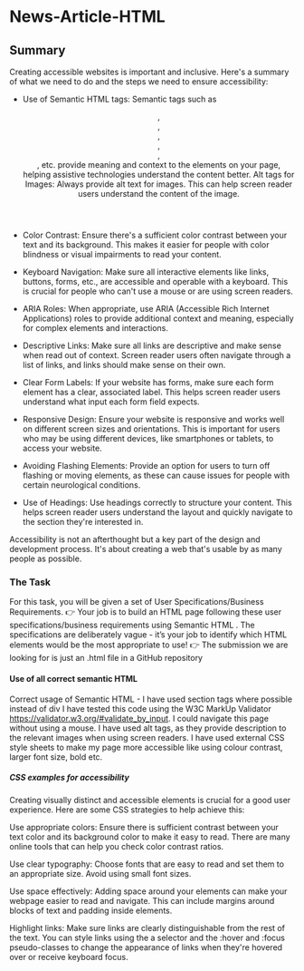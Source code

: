# News-Article-HTML

## Summary

Creating accessible websites is important and inclusive. Here's a summary of what we need to do and the steps we need to ensure accessibility:

- Use of Semantic HTML tags: Semantic tags such as <header>, <nav>, <main>, <section>, <article>, <footer>, etc. provide meaning and context to the elements on your page, helping assistive technologies understand the content better.
Alt tags for Images: Always provide alt text for images. This can help screen reader users understand the content of the image.

- Color Contrast: Ensure there's a sufficient color contrast between your text and its background. This makes it easier for people with color blindness or visual impairments to read your content.

- Keyboard Navigation: Make sure all interactive elements like links, buttons, forms, etc., are accessible and operable with a keyboard. This is crucial for people who can't use a mouse or are using screen readers.

- ARIA Roles: When appropriate, use ARIA (Accessible Rich Internet Applications) roles to provide additional context and meaning, especially for complex elements and interactions.

- Descriptive Links: Make sure all links are descriptive and make sense when read out of context. Screen reader users often navigate through a list of links, and links should make sense on their own.

- Clear Form Labels: If your website has forms, make sure each form element has a clear, associated label. This helps screen reader users understand what input each form field expects.

- Responsive Design: Ensure your website is responsive and works well on different screen sizes and orientations. This is important for users who may be using different devices, like smartphones or tablets, to access your website.

- Avoiding Flashing Elements: Provide an option for users to turn off flashing or moving elements, as these can cause issues for people with certain neurological conditions.

- Use of Headings: Use headings correctly to structure your content. This helps screen reader users understand the layout and quickly navigate to the section they're interested in.

Accessibility is not an afterthought but a key part of the design and development process. It's about creating a web that's usable by as many people as possible.

### The Task

For this task, you will be given a set of User Specifications/Business Requirements.
👉 Your job is to build an HTML page following these user specifications/business requirements using Semantic HTML . The specifications are deliberately vague - it’s your job to identify which HTML elements would be the most appropriate to use!
👉 The submission we are looking for is just an .html file in a GitHub repository

#### Use of all correct semantic HTML

Correct usage of Semantic HTML - I have used section tags where possible instead of div I have tested this code using the W3C MarkUp Validator <https://validator.w3.org/#validate_by_input>. I could navigate this page without using a mouse. I have used alt tags, as they provide description to the relevant images when using screen readers. I have used external CSS style sheets to make my page more accessible like using colour contrast, larger font size, bold etc.

##### CSS examples for accessibility

Creating visually distinct and accessible elements is crucial for a good user experience. Here are some CSS strategies to help achieve this:

Use appropriate colors: Ensure there is sufficient contrast between your text color and its background color to make it easy to read. There are many online tools that can help you check color contrast ratios.

Use clear typography: Choose fonts that are easy to read and set them to an appropriate size. Avoid using small font sizes.

Use space effectively: Adding space around your elements can make your webpage easier to read and navigate. This can include margins around blocks of text and padding inside elements.

Highlight links: Make sure links are clearly distinguishable from the rest of the text. You can style links using the a selector and the :hover and :focus pseudo-classes to change the appearance of links when they're hovered over or receive keyboard focus.
